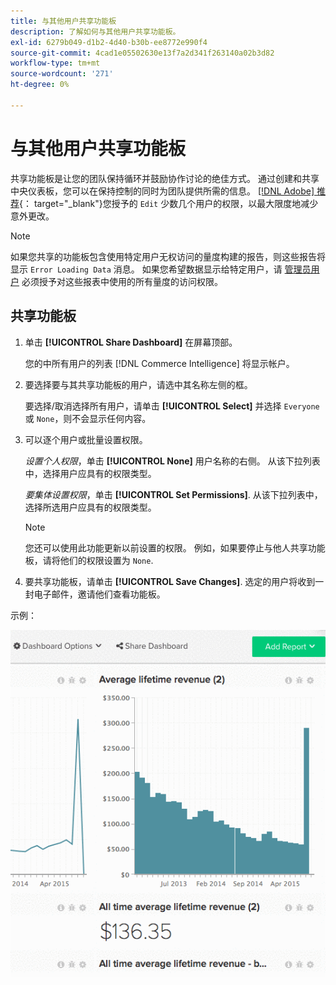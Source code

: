```yaml
---
title: 与其他用户共享功能板
description: 了解如何与其他用户共享功能板。
exl-id: 6279b049-d1b2-4d40-b30b-ee8772e990f4
source-git-commit: 4cad1e05502630e13f7a2d341f263140a02b3d82
workflow-type: tm+mt
source-wordcount: '271'
ht-degree: 0%

---
```


# 与其他用户共享功能板

共享功能板是让您的团队保持循环并鼓励协作讨论的绝佳方式。 通过创建和共享中央仪表板，您可以在保持控制的同时为团队提供所需的信息。 [[!DNL Adobe] 推荐](../../best-practices/share-dashboard-best-practice.md){： target=&quot;_blank&quot;}您授予的 `Edit` 少数几个用户的权限，以最大限度地减少意外更改。

>[!NOTE]
>
>如果您共享的功能板包含使用特定用户无权访问的量度构建的报告，则这些报告将显示 `Error Loading Data` 消息。 如果您希望数据显示给特定用户，请 [管理员用户](../../administrator/user-management/user-management.md) 必须授予对这些报表中使用的所有量度的访问权限。

## 共享功能板

1. 单击 **[!UICONTROL Share Dashboard]** 在屏幕顶部。

   您的中所有用户的列表 [!DNL Commerce Intelligence] 将显示帐户。

1. 要选择要与其共享功能板的用户，请选中其名称左侧的框。

   要选择/取消选择所有用户，请单击 **[!UICONTROL Select]** 并选择 `Everyone` 或 `None`，则不会显示任何内容。

1. 可以逐个用户或批量设置权限。

   *设置个人权限*，单击 **[!UICONTROL None]** 用户名称的右侧。 从该下拉列表中，选择用户应具有的权限类型。

   *要集体设置权限*，单击 **[!UICONTROL Set Permissions]**. 从该下拉列表中，选择所选用户应具有的权限类型。

   >[!NOTE]
   >
   >您还可以使用此功能更新以前设置的权限。 例如，如果要停止与他人共享功能板，请将他们的权限设置为 `None`.

1. 要共享功能板，请单击 **[!UICONTROL Save Changes]**. 选定的用户将收到一封电子邮件，邀请他们查看功能板。

示例：

![共享仪表板](../../assets/Share_Dashboards.gif)

